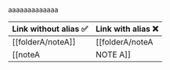 aaaaaaaaaaaaa


| Link without alias   ✅  | Link with alias   ❌                    |
| ------------------------ | ------------------------------ |
| [[folderA/noteA]]            | [[folderA/noteA|My note A]] |
| [[noteA|NOTE A]]            | [[folderA/noteA|My note A]] |
